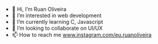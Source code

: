 - 👋 Hi, I’m Ruan Oliveira
- 👀 I’m interested in web development
- 🌱 I’m currently learning C, Javascript
- 💞️ I’m looking to collaborate on UI/UX
- 📫 How to reach me www.instagram.com/eu.ruanoliveira

<!---
Dev-RuanOliveira/Dev-RuanOliveira is a ✨ special ✨ repository because its `README.md` (this file) appears on your GitHub profile.
You can click the Preview link to take a look at your changes.
--->
